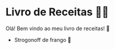 # Livro de Receitas :woman_cook:

Olá! Bem vindo ao meu livro de receitas! :wave:

* Strogonoff de frango :chicken:

  
